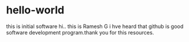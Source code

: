 # hello-world
this is initial software 
 hi.. this is Ramesh G i hve heard that github is good software 
 development program.thank you for this resources.
